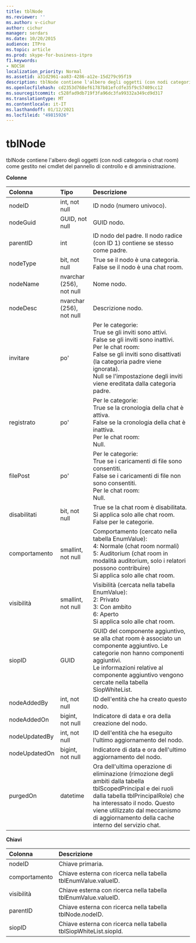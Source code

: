 ```yaml
---
title: tblNode
ms.reviewer: ''
ms.author: v-cichur
author: cichur
manager: serdars
ms.date: 10/20/2015
audience: ITPro
ms.topic: article
ms.prod: skype-for-business-itpro
f1.keywords:
- NOCSH
localization_priority: Normal
ms.assetid: a31d2961-aa83-4286-a12e-15d279c95f19
description: tblNode contiene l'albero degli oggetti (con nodi categoria o chat room) come gestito nei cmdlet del pannello di controllo e di amministrazione.
ms.openlocfilehash: cd2353d768ef61787b81efcdfe35f9c57409cc12
ms.sourcegitcommit: c528fad9db719f3fa96dc3fa99332a349cd9d317
ms.translationtype: MT
ms.contentlocale: it-IT
ms.lasthandoff: 01/12/2021
ms.locfileid: "49815926"
---
```

# <a name="tblnode"></a>tblNode
 
tblNode contiene l'albero degli oggetti (con nodi categoria o chat room) come gestito nei cmdlet del pannello di controllo e di amministrazione.
  
**Colonne**

|**Colonna**|**Tipo**|**Descrizione**|
|:-----|:-----|:-----|
|nodeID  <br/> |int, not null  <br/> |ID nodo (numero univoco).  <br/> |
|nodeGuid  <br/> |GUID, not null  <br/> |GUID nodo.  <br/> |
|parentID  <br/> |int  <br/> |ID nodo del padre. Il nodo radice (con ID 1) contiene se stesso come padre.  <br/> |
|nodeType  <br/> |bit, not null  <br/> |True se il nodo è una categoria.  <br/> False se il nodo è una chat room.  <br/> |
|nodeName  <br/> |nvarchar (256), not null  <br/> |Nome nodo.  <br/> |
|nodeDesc  <br/> |nvarchar (256), not null  <br/> |Descrizione nodo.  <br/> |
|invitare  <br/> |po'  <br/> | Per le categorie: <br/>  True se gli inviti sono attivi. <br/>  False se gli inviti sono inattivi. <br/>  Per le chat room: <br/>  False se gli inviti sono disattivati (la categoria padre viene ignorata). <br/>  Null se l'impostazione degli inviti viene ereditata dalla categoria padre. <br/> |
|registrato  <br/> |po'  <br/> | Per le categorie: <br/>  True se la cronologia della chat è attiva. <br/>  False se la cronologia della chat è inattiva. <br/>  Per le chat room: <br/>  Null. <br/> |
|filePost  <br/> |po'  <br/> | Per le categorie: <br/>  True se i caricamenti di file sono consentiti. <br/>  False se i caricamenti di file non sono consentiti. <br/>  Per le chat room: <br/>  Null. <br/> |
|disabilitati  <br/> |bit, not null  <br/> |True se la chat room è disabilitata. Si applica solo alle chat room. False per le categorie.  <br/> |
|comportamento  <br/> |smallint, not null  <br/> | Comportamento (cercato nella tabella EnumValue): <br/>  4: Normale (chat room normali) <br/>  5: Auditorium (chat room in modalità auditorium, solo i relatori possono contribuire) <br/>  Si applica solo alle chat room. <br/> |
|visibilità  <br/> |smallint, not null  <br/> | Visibilità (cercata nella tabella EnumValue): <br/>  2: Privato <br/>  3: Con ambito <br/>  6: Aperto <br/>  Si applica solo alle chat room. <br/> |
|siopID  <br/> |GUID  <br/> |GUID del componente aggiuntivo, se alla chat room è associato un componente aggiuntivo. Le categorie non hanno componenti aggiuntivi.  <br/> Le informazioni relative al componente aggiuntivo vengono cercate nella tabella SiopWhiteList.  <br/> |
|nodeAddedBy  <br/> |int, not null  <br/> |ID dell'entità che ha creato questo nodo.  <br/> |
|nodeAddedOn  <br/> |bigint, not null  <br/> |Indicatore di data e ora della creazione del nodo.  <br/> |
|nodeUpdatedBy  <br/> |int, not null  <br/> |ID dell'entità che ha eseguito l'ultimo aggiornamento del nodo.  <br/> |
|nodeUpdatedOn  <br/> |bigint, not null  <br/> |Indicatore di data e ora dell'ultimo aggiornamento del nodo.  <br/> |
|purgedOn  <br/> |datetime  <br/> |Ora dell'ultima operazione di eliminazione (rimozione degli ambiti dalla tabella tblScopedPrincipal e dei ruoli dalla tabella tblPrincipalRole) che ha interessato il nodo. Questo viene utilizzato dal meccanismo di aggiornamento della cache interno del servizio chat.  <br/> |
   
**Chiavi**

|**Colonna**|**Descrizione**|
|:-----|:-----|
|nodeID  <br/> |Chiave primaria.  <br/> |
|comportamento  <br/> |Chiave esterna con ricerca nella tabella tblEnumValue.valueID.  <br/> |
|visibilità  <br/> |Chiave esterna con ricerca nella tabella tblEnumValue.valueID.  <br/> |
|parentID  <br/> |Chiave esterna con ricerca nella tabella tblNode.nodeID.  <br/> |
|siopID  <br/> |Chiave esterna con ricerca nella tabella tblSiopWhiteList.siopId.  <br/> |
   

